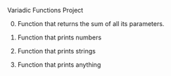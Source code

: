 Variadic Functions Project

0. Function that returns the sum of all its parameters.

1. Function that prints numbers

2. Function that prints strings

3. Function that prints anything